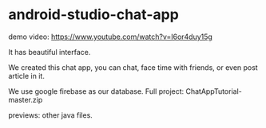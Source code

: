 # android-studio-chat-app
demo video: 
https://www.youtube.com/watch?v=I6or4duy15g

It has beautiful interface.


We created this chat app,
you can chat, face time with friends,
or even post article in it.


We use google firebase as our database. 
Full project:
ChatAppTutorial-master.zip

previews:
other java files.
